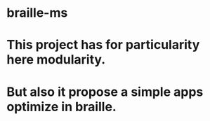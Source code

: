 # braille-ms
# This project has for particularity here modularity.
# But also it propose a simple apps optimize in braille.
